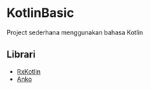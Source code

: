 # KotlinBasic

Project sederhana menggunakan bahasa Kotlin

## Librari

* [RxKotlin](https://github.com/ReactiveX/RxKotlin/)
* [Anko](https://github.com/Kotlin/anko)
